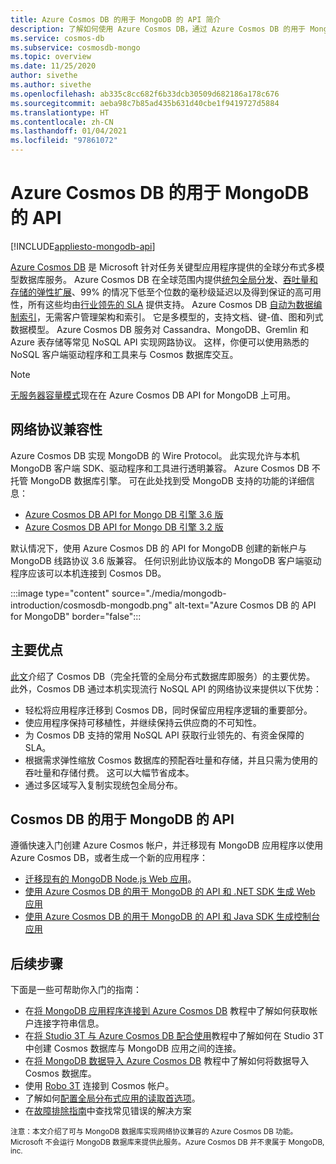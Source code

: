 ```yaml
---
title: Azure Cosmos DB 的用于 MongoDB 的 API 简介
description: 了解如何使用 Azure Cosmos DB，通过 Azure Cosmos DB 的用于 MongoDB 的 API 来存储和查询大量数据。
ms.service: cosmos-db
ms.subservice: cosmosdb-mongo
ms.topic: overview
ms.date: 11/25/2020
author: sivethe
ms.author: sivethe
ms.openlocfilehash: ab335c8cc682f6b33dcb30509d682186a178c676
ms.sourcegitcommit: aeba98c7b85ad435b631d40cbe1f9419727d5884
ms.translationtype: HT
ms.contentlocale: zh-CN
ms.lasthandoff: 01/04/2021
ms.locfileid: "97861072"
---
```

# <a name="azure-cosmos-dbs-api-for-mongodb"></a>Azure Cosmos DB 的用于 MongoDB 的 API
[!INCLUDE[appliesto-mongodb-api](includes/appliesto-mongodb-api.md)]

[Azure Cosmos DB](introduction.md) 是 Microsoft 针对任务关键型应用程序提供的全球分布式多模型数据库服务。 Azure Cosmos DB 在全球范围内提供[统包全局分发](distribute-data-globally.md)、[吞吐量和存储的弹性扩展](partitioning-overview.md)、99% 的情况下低至个位数的毫秒级延迟以及得到保证的高可用性，所有这些均由[行业领先的 SLA](https://azure.microsoft.com/support/legal/sla/cosmos-db/) 提供支持。 Azure Cosmos DB [自动为数据编制索引](https://www.vldb.org/pvldb/vol8/p1668-shukla.pdf)，无需客户管理架构和索引。 它是多模型的，支持文档、键-值、图和列式数据模型。 Azure Cosmos DB 服务对 Cassandra、MongoDB、Gremlin 和 Azure 表存储等常见 NoSQL API 实现网路协议。 这样，你便可以使用熟悉的 NoSQL 客户端驱动程序和工具来与 Cosmos 数据库交互。

> [!NOTE]
> [无服务器容量模式](serverless.md)现在在 Azure Cosmos DB API for MongoDB 上可用。

## <a name="wire-protocol-compatibility"></a>网络协议兼容性

Azure Cosmos DB 实现 MongoDB 的 Wire Protocol。 此实现允许与本机 MongoDB 客户端 SDK、驱动程序和工具进行透明兼容。 Azure Cosmos DB 不托管 MongoDB 数据库引擎。 可在此处找到受 MongoDB 支持的功能的详细信息： 
- [Azure Cosmos DB API for Mongo DB 引擎 3.6 版](mongodb-feature-support-36.md)
- [Azure Cosmos DB API for Mongo DB 引擎 3.2 版](mongodb-feature-support.md)

默认情况下，使用 Azure Cosmos DB 的 API for MongoDB 创建的新帐户与 MongoDB 线路协议 3.6 版兼容。 任何识别此协议版本的 MongoDB 客户端驱动程序应该可以本机连接到 Cosmos DB。

:::image type="content" source="./media/mongodb-introduction/cosmosdb-mongodb.png" alt-text="Azure Cosmos DB 的 API for MongoDB" border="false":::

## <a name="key-benefits"></a>主要优点

[此文](introduction.md)介绍了 Cosmos DB（完全托管的全局分布式数据库即服务）的主要优势。 此外，Cosmos DB 通过本机实现流行 NoSQL API 的网络协议来提供以下优势：

* 轻松将应用程序迁移到 Cosmos DB，同时保留应用程序逻辑的重要部分。
* 使应用程序保持可移植性，并继续保持云供应商的不可知性。
* 为 Cosmos DB 支持的常用 NoSQL API 获取行业领先的、有资金保障的 SLA。
* 根据需求弹性缩放 Cosmos 数据库的预配吞吐量和存储，并且只需为使用的吞吐量和存储付费。 这可以大幅节省成本。
* 通过多区域写入复制实现统包全局分布。

## <a name="cosmos-dbs-api-for-mongodb"></a>Cosmos DB 的用于 MongoDB 的 API

遵循快速入门创建 Azure Cosmos 帐户，并迁移现有 MongoDB 应用程序以使用 Azure Cosmos DB，或者生成一个新的应用程序：

* [迁移现有的 MongoDB Node.js Web 应用](create-mongodb-nodejs.md)。
* [使用 Azure Cosmos DB 的用于 MongoDB 的 API 和 .NET SDK 生成 Web 应用](create-mongodb-dotnet.md)
* [使用 Azure Cosmos DB 的用于 MongoDB 的 API 和 Java SDK 生成控制台应用](create-mongodb-java.md)

## <a name="next-steps"></a>后续步骤

下面是一些可帮助你入门的指南：

* 在[将 MongoDB 应用程序连接到 Azure Cosmos DB](connect-mongodb-account.md) 教程中了解如何获取帐户连接字符串信息。
* 在[将 Studio 3T 与 Azure Cosmos DB 配合使用](mongodb-mongochef.md)教程中了解如何在 Studio 3T 中创建 Cosmos 数据库与 MongoDB 应用之间的连接。
* 在[将 MongoDB 数据导入 Azure Cosmos DB](../dms/tutorial-mongodb-cosmos-db.md?toc=%2fazure%2fcosmos-db%2ftoc.json%253ftoc%253d%2fazure%2fcosmos-db%2ftoc.json) 教程中了解如何将数据导入 Cosmos 数据库。
* 使用 [Robo 3T](mongodb-robomongo.md) 连接到 Cosmos 帐户。
* 了解如何[配置全局分布式应用的读取首选项](../cosmos-db/tutorial-global-distribution-mongodb.md)。
* 在[故障排除指南](mongodb-troubleshoot.md)中查找常见错误的解决方案


<sup>注意：本文介绍了可与 MongoDB 数据库实现网络协议兼容的 Azure Cosmos DB 功能。Microsoft 不会运行 MongoDB 数据库来提供此服务。Azure Cosmos DB 并不隶属于 MongoDB, inc.</sup>